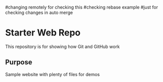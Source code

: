 #changing remotely for checking this
#checking rebase example
#just for checking changes in auto merge
# Starter Web Repo

This repository is for showing how Git and GitHub work

## Purpose

Sample website with plenty of files for demos
